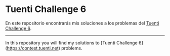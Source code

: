 # Tuenti Challenge 6

En este repositorio encontrarás mis soluciones a los problemas del
[Tuenti Challenge 6](https://contest.tuenti.net).

---

In this repository you will find my solutions to [Tuenti Challenge 6]
(https://contest.tuenti.net) problems.
